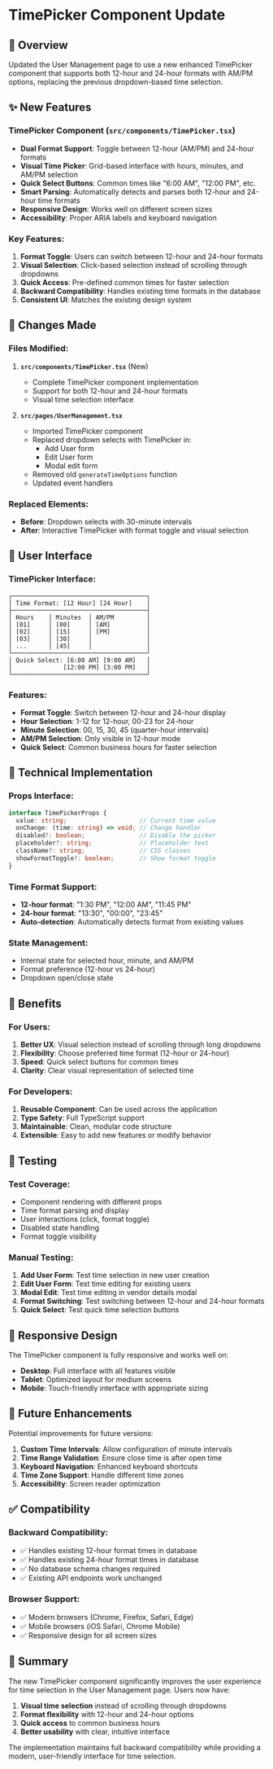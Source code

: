 # TimePicker Component Update

## 🎯 Overview
Updated the User Management page to use a new enhanced TimePicker component that supports both 12-hour and 24-hour formats with AM/PM options, replacing the previous dropdown-based time selection.

## ✨ New Features

### TimePicker Component (`src/components/TimePicker.tsx`)
- **Dual Format Support**: Toggle between 12-hour (AM/PM) and 24-hour formats
- **Visual Time Picker**: Grid-based interface with hours, minutes, and AM/PM selection
- **Quick Select Buttons**: Common times like "6:00 AM", "12:00 PM", etc.
- **Smart Parsing**: Automatically detects and parses both 12-hour and 24-hour time formats
- **Responsive Design**: Works well on different screen sizes
- **Accessibility**: Proper ARIA labels and keyboard navigation

### Key Features:
1. **Format Toggle**: Users can switch between 12-hour and 24-hour formats
2. **Visual Selection**: Click-based selection instead of scrolling through dropdowns
3. **Quick Access**: Pre-defined common times for faster selection
4. **Backward Compatibility**: Handles existing time formats in the database
5. **Consistent UI**: Matches the existing design system

## 🔄 Changes Made

### Files Modified:
1. **`src/components/TimePicker.tsx`** (New)
   - Complete TimePicker component implementation
   - Support for both 12-hour and 24-hour formats
   - Visual time selection interface

2. **`src/pages/UserManagement.tsx`**
   - Imported TimePicker component
   - Replaced dropdown selects with TimePicker in:
     - Add User form
     - Edit User form  
     - Modal edit form
   - Removed old `generateTimeOptions` function
   - Updated event handlers

### Replaced Elements:
- **Before**: Dropdown selects with 30-minute intervals
- **After**: Interactive TimePicker with format toggle and visual selection

## 🎨 User Interface

### TimePicker Interface:
```
┌─────────────────────────────────────┐
│ Time Format: [12 Hour] [24 Hour]    │
├─────────────────────────────────────┤
│ Hours    │ Minutes  │ AM/PM         │
│ [01]     │ [00]     │ [AM]          │
│ [02]     │ [15]     │ [PM]          │
│ [03]     │ [30]     │               │
│ ...      │ [45]     │               │
└─────────────────────────────────────┘
│ Quick Select: [6:00 AM] [9:00 AM]   │
│              [12:00 PM] [3:00 PM]   │
└─────────────────────────────────────┘
```

### Features:
- **Format Toggle**: Switch between 12-hour and 24-hour display
- **Hour Selection**: 1-12 for 12-hour, 00-23 for 24-hour
- **Minute Selection**: 00, 15, 30, 45 (quarter-hour intervals)
- **AM/PM Selection**: Only visible in 12-hour mode
- **Quick Select**: Common business hours for faster selection

## 🔧 Technical Implementation

### Props Interface:
```typescript
interface TimePickerProps {
  value: string;                    // Current time value
  onChange: (time: string) => void; // Change handler
  disabled?: boolean;               // Disable the picker
  placeholder?: string;             // Placeholder text
  className?: string;               // CSS classes
  showFormatToggle?: boolean;       // Show format toggle
}
```

### Time Format Support:
- **12-hour format**: "1:30 PM", "12:00 AM", "11:45 PM"
- **24-hour format**: "13:30", "00:00", "23:45"
- **Auto-detection**: Automatically detects format from existing values

### State Management:
- Internal state for selected hour, minute, and AM/PM
- Format preference (12-hour vs 24-hour)
- Dropdown open/close state

## 🚀 Benefits

### For Users:
1. **Better UX**: Visual selection instead of scrolling through long dropdowns
2. **Flexibility**: Choose preferred time format (12-hour or 24-hour)
3. **Speed**: Quick select buttons for common times
4. **Clarity**: Clear visual representation of selected time

### For Developers:
1. **Reusable Component**: Can be used across the application
2. **Type Safety**: Full TypeScript support
3. **Maintainable**: Clean, modular code structure
4. **Extensible**: Easy to add new features or modify behavior

## 🧪 Testing

### Test Coverage:
- Component rendering with different props
- Time format parsing and display
- User interactions (click, format toggle)
- Disabled state handling
- Format toggle visibility

### Manual Testing:
1. **Add User Form**: Test time selection in new user creation
2. **Edit User Form**: Test time editing for existing users
3. **Modal Edit**: Test time editing in vendor details modal
4. **Format Switching**: Test switching between 12-hour and 24-hour formats
5. **Quick Select**: Test quick time selection buttons

## 📱 Responsive Design

The TimePicker component is fully responsive and works well on:
- **Desktop**: Full interface with all features visible
- **Tablet**: Optimized layout for medium screens
- **Mobile**: Touch-friendly interface with appropriate sizing

## 🔮 Future Enhancements

Potential improvements for future versions:
1. **Custom Time Intervals**: Allow configuration of minute intervals
2. **Time Range Validation**: Ensure close time is after open time
3. **Keyboard Navigation**: Enhanced keyboard shortcuts
4. **Time Zone Support**: Handle different time zones
5. **Accessibility**: Screen reader optimization

## ✅ Compatibility

### Backward Compatibility:
- ✅ Handles existing 12-hour format times in database
- ✅ Handles existing 24-hour format times in database
- ✅ No database schema changes required
- ✅ Existing API endpoints work unchanged

### Browser Support:
- ✅ Modern browsers (Chrome, Firefox, Safari, Edge)
- ✅ Mobile browsers (iOS Safari, Chrome Mobile)
- ✅ Responsive design for all screen sizes

## 🎉 Summary

The new TimePicker component significantly improves the user experience for time selection in the User Management page. Users now have:

1. **Visual time selection** instead of scrolling through dropdowns
2. **Format flexibility** with 12-hour and 24-hour options
3. **Quick access** to common business hours
4. **Better usability** with clear, intuitive interface

The implementation maintains full backward compatibility while providing a modern, user-friendly interface for time selection.


